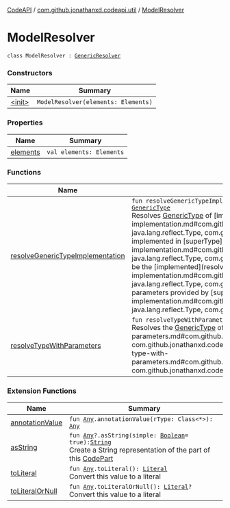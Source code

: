 [CodeAPI](../../index.md) / [com.github.jonathanxd.codeapi.util](../index.md) / [ModelResolver](.)

# ModelResolver

`class ModelResolver : `[`GenericResolver`](../-generic-resolver/index.md)

### Constructors

| Name | Summary |
|---|---|
| [&lt;init&gt;](-init-.md) | `ModelResolver(elements: Elements)` |

### Properties

| Name | Summary |
|---|---|
| [elements](elements.md) | `val elements: Elements` |

### Functions

| Name | Summary |
|---|---|
| [resolveGenericTypeImplementation](resolve-generic-type-implementation.md) | `fun resolveGenericTypeImplementation(superType: Type, implemented: Type, codeTypeResolver: `[`CodeTypeResolver`](../../com.github.jonathanxd.codeapi.type/-code-type-resolver/index.md)`<*>): `[`GenericType`](../../com.github.jonathanxd.codeapi.type/-generic-type/index.md)<br>Resolves [GenericType](../../com.github.jonathanxd.codeapi.type/-generic-type/index.md) of [implemented](resolve-generic-type-implementation.md#com.github.jonathanxd.codeapi.util.ModelResolver$resolveGenericTypeImplementation(java.lang.reflect.Type, java.lang.reflect.Type, com.github.jonathanxd.codeapi.type.CodeTypeResolver((kotlin.Any)))/implemented) type, which was implemented in [superType](resolve-generic-type-implementation.md#com.github.jonathanxd.codeapi.util.ModelResolver$resolveGenericTypeImplementation(java.lang.reflect.Type, java.lang.reflect.Type, com.github.jonathanxd.codeapi.type.CodeTypeResolver((kotlin.Any)))/superType). This generic type should be the [implemented](resolve-generic-type-implementation.md#com.github.jonathanxd.codeapi.util.ModelResolver$resolveGenericTypeImplementation(java.lang.reflect.Type, java.lang.reflect.Type, com.github.jonathanxd.codeapi.type.CodeTypeResolver((kotlin.Any)))/implemented) belong with type parameters provided by [superType](resolve-generic-type-implementation.md#com.github.jonathanxd.codeapi.util.ModelResolver$resolveGenericTypeImplementation(java.lang.reflect.Type, java.lang.reflect.Type, com.github.jonathanxd.codeapi.type.CodeTypeResolver((kotlin.Any)))/superType). |
| [resolveTypeWithParameters](resolve-type-with-parameters.md) | `fun resolveTypeWithParameters(type: Type, codeTypeResolver: `[`CodeTypeResolver`](../../com.github.jonathanxd.codeapi.type/-code-type-resolver/index.md)`<*>): `[`GenericType`](../../com.github.jonathanxd.codeapi.type/-generic-type/index.md)<br>Resolves the [GenericType](../../com.github.jonathanxd.codeapi.type/-generic-type/index.md) of [type](resolve-type-with-parameters.md#com.github.jonathanxd.codeapi.util.ModelResolver$resolveTypeWithParameters(java.lang.reflect.Type, com.github.jonathanxd.codeapi.type.CodeTypeResolver((kotlin.Any)))/type). This generic type should be the [type](resolve-type-with-parameters.md#com.github.jonathanxd.codeapi.util.ModelResolver$resolveTypeWithParameters(java.lang.reflect.Type, com.github.jonathanxd.codeapi.type.CodeTypeResolver((kotlin.Any)))/type) belong with their type parameters. |

### Extension Functions

| Name | Summary |
|---|---|
| [annotationValue](../../com.github.jonathanxd.codeapi.util.conversion/kotlin.-any/annotation-value.md) | `fun `[`Any`](https://kotlinlang.org/api/latest/jvm/stdlib/kotlin/-any/index.html)`.annotationValue(rType: Class<*>): `[`Any`](https://kotlinlang.org/api/latest/jvm/stdlib/kotlin/-any/index.html) |
| [asString](../kotlin.-any/as-string.md) | `fun `[`Any`](https://kotlinlang.org/api/latest/jvm/stdlib/kotlin/-any/index.html)`?.asString(simple: `[`Boolean`](https://kotlinlang.org/api/latest/jvm/stdlib/kotlin/-boolean/index.html)` = true): `[`String`](https://kotlinlang.org/api/latest/jvm/stdlib/kotlin/-string/index.html)<br>Create a String representation of the part of this [CodePart](../../com.github.jonathanxd.codeapi/-code-part/index.md) |
| [toLiteral](../../com.github.jonathanxd.codeapi.util.conversion/kotlin.-any/to-literal.md) | `fun `[`Any`](https://kotlinlang.org/api/latest/jvm/stdlib/kotlin/-any/index.html)`.toLiteral(): `[`Literal`](../../com.github.jonathanxd.codeapi.literal/-literal/index.md)<br>Convert this value to a literal |
| [toLiteralOrNull](../../com.github.jonathanxd.codeapi.util.conversion/kotlin.-any/to-literal-or-null.md) | `fun `[`Any`](https://kotlinlang.org/api/latest/jvm/stdlib/kotlin/-any/index.html)`.toLiteralOrNull(): `[`Literal`](../../com.github.jonathanxd.codeapi.literal/-literal/index.md)`?`<br>Convert this value to a literal |
